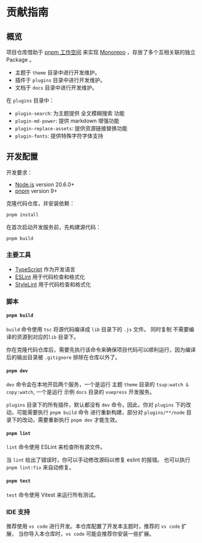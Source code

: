 # 贡献指南

## 概览

项目仓库借助于 [pnpm 工作空间](https://pnpm.io/zh/workspaces) 来实现
[Monorepo](https://en.wikipedia.org/wiki/Monorepo) ，存放了多个互相关联的独立 Package 。

- 主题于 `theme` 目录中进行开发维护。
- 插件于 `plugins` 目录中进行开发维护。
- 文档于 `docs` 目录中进行开发维护。

在 `plugins` 目录中：

- `plugin-search`: 为主题提供 全文模糊搜索 功能
- `plugin-md-power`: 提供 markdown 增强功能
- `plugin-replace-assets`: 提供资源链接替换功能
- `plugin-fonts`: 提供特殊字符字体支持

## 开发配置

开发要求：

- [Node.js](http://nodejs.org/) version 20.6.0+
- [pnpm](https://pnpm.io/zh/) version 9+

克隆代码仓库，并安装依赖：

```sh
pnpm install
```

在首次启动开发服务前，先构建源代码：

```sh
pnpm build
```

### 主要工具

- [TypeScript](https://www.typescriptlang.org/) 作为开发语言
- [ESLint](https://eslint.org/) 用于代码检查和格式化
- [StyleLint](https://stylelint.io/) 用于代码检查和格式化

### 脚本

#### `pnpm build`

`build` 命令使用 `tsc` 将源代码编译成 `lib` 目录下的 `.js` 文件。
同时复制 不需要编译的资源到对应的`lib` 目录下。

你在克隆代码仓库后，需要先执行该命令来确保项目代码可以顺利运行，因为编译后的输出目录被 `.gitignore` 排除在仓库以外了。

#### `pnpm dev`

`dev` 命令会在本地开启两个服务，一个是运行 主题 `theme` 目录的 `tsup:watch & copy:watch`,
一个是运行 示例 `docs` 目录的 `vuepress` 开发服务。

`plugins` 目录下的所有插件，默认都没有 `dev` 命令，因此，你对 `plugins` 下的改动，可能需要执行 `pnpm build` 命令
进行重新构建，部分对 `plugins/**/node` 目录下的改动，需要重新执行 `pnpm dev` 才能生效。

#### `pnpm lint`

`lint` 命令使用 ESLint 来检查所有源文件。

当 `lint` 给出了错误时，你可以手动修改源码以修复 eslint 的报错。
也可以执行 `pnpm lint:fix` 来自动修复。

#### `pnpm test`

`test` 命令使用 Vitest 来运行所有测试。

### IDE 支持

推荐使用 `vs code` 进行开发。本仓库配置了开发本主题时，推荐的 `vs code` 扩展，
当你导入本仓库时，`vs code` 可能会推荐你安装一些扩展。
